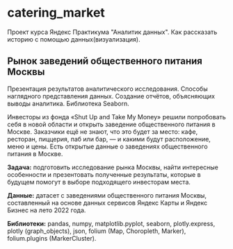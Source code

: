 # catering_market
Проект курса Яндекс Практикума "Аналитик данных". 
Как рассказать историю с помощью данных(визуализация). 
## Рынок заведений общественного питания Москвы
Презентация результатов аналитического исследования. Способы наглядного представления данных. Создание отчётов, объясняющих выводы аналитика. Библиотека Seaborn. 

Инвесторы из фонда «Shut Up and Take My Money» решили попробовать себя в новой области и открыть заведение общественного питания в Москве. Заказчики ещё не знают, что это будет за место: кафе, ресторан, пиццерия, паб или бар, — и какими будут расположение, меню и цены. Есть открытые данные о заведениях общественного питания в Москве.

**Задача:** подготовить исследование рынка Москвы, найти интересные особенности и презентовать полученные результаты, которые в будущем помогут в выборе подходящего инвесторам места.

**Данные:** датасет с заведениями общественного питания Москвы, составленный на основе данных сервисов Яндекс Карты и Яндекс Бизнес на лето 2022 года.

**Библиотеки:** pandas, numpy, matplotlib.pyplot, seaborn, plotly.express,  plotly (graph_objects), json, folium (Map, Choropleth, Marker), folium.plugins (MarkerCluster).
